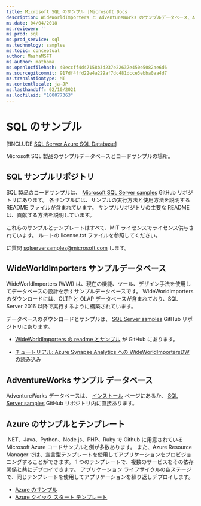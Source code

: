 ```yaml
---
title: Microsoft SQL のサンプル |Microsoft Docs
description: WideWorldImporters と AdventureWorks のサンプルデータベース、Azure のサンプルとテンプレート、Microsoft SQL 製品のコードサンプルに関する情報を表示します。
ms.date: 04/04/2018
ms.reviewer: ''
ms.prod: sql
ms.prod_service: sql
ms.technology: samples
ms.topic: conceptual
author: MashaMSFT
ms.author: mathoma
ms.openlocfilehash: 40eccff4d47158b3d237e22637e450e5082ae6d6
ms.sourcegitcommit: 917df4ffd22e4a229af7dc481dcce3ebba0aa4d7
ms.translationtype: MT
ms.contentlocale: ja-JP
ms.lasthandoff: 02/10/2021
ms.locfileid: "100077363"
---
```

# <a name="sql-samples"></a>SQL のサンプル

[!INCLUDE [SQL Server Azure SQL Database](../includes/appliesto-ss-asdb-asdw-pdw-md.md)]

Microsoft SQL 製品のサンプルデータベースとコードサンプルの場所。

## <a name="sql-samples-repository"></a>SQL サンプルリポジトリ

SQL 製品のコードサンプルは、 [Microsoft SQL Server samples](https://github.com/microsoft/sql-server-samples) GitHub リポジトリにあります。 各サンプルには、サンプルの実行方法と使用方法を説明する README ファイルが含まれています。 サンプルリポジトリの主要な README は、貢献する方法を説明しています。 

これらのサンプルとテンプレートはすべて、MIT ライセンスでライセンス供与されています。 ルートの license.txt ファイルを参照してください。

に質問 sqlserversamples@microsoft.com します。


## <a name="wideworldimporters-sample-database"></a>WideWorldImporters サンプルデータベース

WideWorldImporters (WWI) は、現在の機能、ツール、デザイン手法を使用してデータベースの設計を示すサンプルデータベースです。 WideWorldImporters のダウンロードには、OLTP と OLAP データベースが含まれており、SQL Server 2016 以降で実行するように構築されています。 

データベースのダウンロードとサンプルは、 [SQL Server samples](https://github.com/Microsoft/sql-server-samples) GitHub リポジトリにあります。


- [WideWorldImporters の readme とサンプル](https://github.com/Microsoft/sql-server-samples/tree/master/samples/databases/wide-world-importers) が GitHub にあります。

- [チュートリアル: Azure Synapse Analytics への WideWorldImportersDW の読み込み](/azure/sql-data-warehouse/load-data-wideworldimportersdw)


## <a name="adventureworks-sample-database"></a>AdventureWorks サンプル データベース

AdventureWorks データベースは、 [インストール](adventureworks-install-configure.md) ページにあるか、 [SQL Server samples](https://github.com/Microsoft/sql-server-samples) GitHub リポジトリ内に直接あります。 


## <a name="azure-samples-and-templates"></a>Azure のサンプルとテンプレート
.NET、Java、Python、Node.js、PHP、Ruby で Github に用意されている Microsoft Azure コードサンプルと例が多数あります。 また、Azure Resource Manager では、宣言型テンプレートを使用してアプリケーションをプロビジョニングすることができます。 1 つのテンプレートで、複数のサービスをその依存関係と共にデプロイできます。 アプリケーション ライフサイクルの各ステージで、同じテンプレートを使用してアプリケーションを繰り返しデプロイします。

- [Azure のサンプル](https://github.com/Azure-Samples)
- [Azure クイック スタート テンプレート](https://azure.microsoft.com/resources/templates/)




